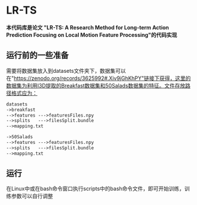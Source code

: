 # LR-TS
**本代码库是论文 "LR-TS: A Research Method for Long-term Action Prediction Focusing on Local Motion Feature Processing"的代码实现**
## 运行前的一些准备

需要将数据集放入到datasets文件夹下，数据集可以在"https://zenodo.org/records/3625992#.Xiv9jGhKhPY"链接下获得，这里的数据集为利用I3D提取的Breakfast数据集和50Salads数据集的特征。文件存放路径格式应为：

   ```txt
   datasets
   ->breakfast
   -->features --->featuresFiles.npy
   -->splits   --->filesSplit.bundle
   -->mapping.txt

   ->50Salads
   -->features --->featuresFiles.npy
   -->splits   --->filesSplit.bundle
   -->mapping.txt
   ```
## 运行
在Linux中或在bash命令窗口执行scripts中的bash命令文件，即可开始训练，训练参数可以自行调整
